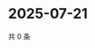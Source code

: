 # 2025-07-21

共 0 条

<!-- BEGIN ZHIHUVIDEO -->
<!-- 最后更新时间 Mon Jul 21 2025 23:13:07 GMT+0800 (China Standard Time) -->

<!-- END ZHIHUVIDEO -->
